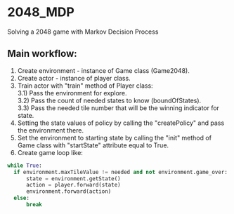 # 2048_MDP
Solving a 2048 game with Markov Decision Process

## Main workflow:

1) Create environment - instance of Game class (Game2048).<br />
2) Create actor - instance of player class.<br />
3) Train actor with "train" method of Player class:<br />
  3.1) Pass the environment for explore.<br />
  3.2) Pass the count of needed states to know (boundOfStates).<br />
  3.3) Pass the needed tile number that will be the winning indicator for state.<br />
4) Setting the state values of policy by calling the "createPolicy" and pass the environment there.<br />
5) Set the environment to starting state by calling the "init" method of Game class with "startState" attribute equal to True.<br />
6) Create game loop like:

```python
while True:
  if environment.maxTileValue != needed and not environment.game_over:
      state = environment.getState()
      action = player.forward(state)
      environment.forward(action)
  else:
      break
```

